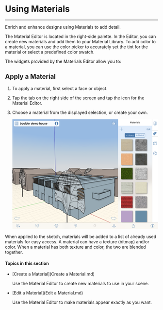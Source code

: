 # Using Materials

----

Enrich and enhance designs using Materials to add detail.
 

The Material Editor is located in the right-side palette. In the Editor, you can create new materials and add them to your Material Library. To add color to a material, you can use the color picker to accurately set the tint for the material or select a predefined color swatch.

The widgets provided by the Materials Editor allow you to:

## Apply a Material

1. To apply a material, first select a face or object.
2. Tap the tab on the right side of the screen and tap the icon for the Material Editor.
3. Choose a material from the displayed selection, or create your own. 
    
    ![](Images/GUID-D0F6979D-2188-46B5-A1BF-3CE251CF918F-low.png)

When applied to the sketch, materials will be added to a list of already used materials for easy access. A material can have a texture (bitmap) and/or color. When a material has both texture and color, the two are blended together.

  

#### Topics in this section

* [Create a Material](Create a Material.md)
    
    Use the Material Editor to create new materials to use in your scene.
* [Edit a Material](Edit a Material.md)
    
    Use the Material Editor to make materials appear exactly as you want.

